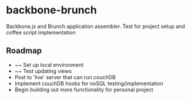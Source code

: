 backbone-brunch
===============

Backbone.js and Brunch application assembler. Test for project setup and coffee script implementation


## Roadmap ##

* ~~ Set up local environment
* ~~ Test updating views
* Post to 'live' server that can run couchDB 
* Implement couchDB hooks for noSQL testing/implementation
* Begin building out more functionality for personal project
